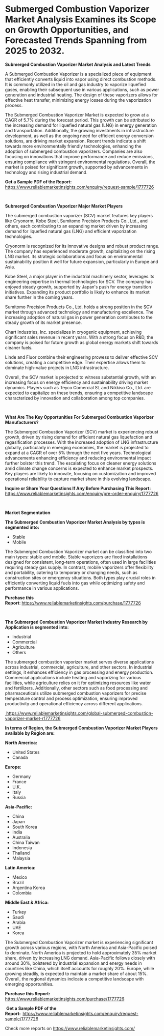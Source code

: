 <p><h1>Submerged Combustion Vaporizer Market Analysis Examines its Scope on Growth Opportunities, and Forecasted Trends Spanning from 2025 to 2032.</h1></p><p><strong>Submerged Combustion Vaporizer Market Analysis and Latest Trends</strong></p>
<p><p>A Submerged Combustion Vaporizer is a specialized piece of equipment that efficiently converts liquid into vapor using direct combustion methods. It is commonly utilized in the oil and gas industry to vaporize liquefied gases, enabling their subsequent use in various applications, such as power generation and industrial heating. The design of these vaporizers allows for effective heat transfer, minimizing energy losses during the vaporization process.</p><p>The Submerged Combustion Vaporizer Market is expected to grow at a CAGR of 5.7% during the forecast period. This growth can be attributed to the increasing demand for liquefied natural gas (LNG) in energy generation and transportation. Additionally, the growing investments in infrastructure development, as well as the ongoing need for efficient energy conversion solutions, are driving market expansion. Recent trends indicate a shift towards more environmentally friendly technologies, enhancing the adoption of submerged combustion vaporizers. Companies are also focusing on innovations that improve performance and reduce emissions, ensuring compliance with stringent environmental regulations. Overall, the market is poised for significant growth, supported by advancements in technology and rising industrial demand.</p></p>
<p><strong>Get a Sample PDF of the Report:&nbsp;</strong> <a href="https://www.reliablemarketinsights.com/enquiry/request-sample/1777726?utm_campaign=3011&utm_medium=2&utm_source=Github&utm_content=ia&utm_term=12042025&utm_id=submerged-combustion-vaporizer">https://www.reliablemarketinsights.com/enquiry/request-sample/1777726</a></p>
<p>&nbsp;</p>
<p><strong>Submerged Combustion Vaporizer Major Market Players</strong></p>
<p><p>The submerged combustion vaporizer (SCV) market features key players like Cryonorm, Kobe Steel, Sumitomo Precision Products Co., Ltd., and others, each contributing to an expanding market driven by increasing demand for liquefied natural gas (LNG) and efficient vaporization technologies.</p><p>Cryonorm is recognized for its innovative designs and robust product range. The company has experienced moderate growth, capitalizing on the rising LNG market. Its strategic collaborations and focus on environmental sustainability position it well for future expansion, particularly in Europe and Asia.</p><p>Kobe Steel, a major player in the industrial machinery sector, leverages its engineering expertise in thermal technologies for SCV. The company has enjoyed steady growth, supported by Japan's push for energy transition initiatives. Expanding its product portfolio is likely to enhance its market share further in the coming years.</p><p>Sumitomo Precision Products Co., Ltd. holds a strong position in the SCV market through advanced technology and manufacturing excellence. The increasing adoption of natural gas in power generation contributes to the steady growth of its market presence.</p><p>Chart Industries, Inc. specializes in cryogenic equipment, achieving significant sales revenue in recent years. With a strong focus on R&D, the company is poised for future growth as global energy markets shift towards cleaner fuels.</p><p>Linde and Fluor combine their engineering prowess to deliver effective SCV solutions, creating a competitive edge. Their expertise allows them to dominate high-value projects in LNG infrastructure.</p><p>Overall, the SCV market is projected to witness substantial growth, with an increasing focus on energy efficiency and sustainability driving market dynamics. Players such as Teyco Comercial SL and Nikkiso Co., Ltd. are expected to capitalize on these trends, ensuring a competitive landscape characterized by innovation and collaboration among top companies.</p></p>
<p>&nbsp;</p>
<p><strong>What Are The Key Opportunities For Submerged Combustion Vaporizer Manufacturers?</strong></p>
<p><p>The Submerged Combustion Vaporizer (SCV) market is experiencing robust growth, driven by rising demand for efficient natural gas liquefaction and regasification processes. With the increased adoption of LNG infrastructure globally, particularly in emerging economies, the market is projected to expand at a CAGR of over 5% through the next five years. Technological advancements enhancing efficiency and reducing environmental impact further bolster this trend. The escalating focus on cleaner energy solutions amid climate change concerns is expected to enhance market prospects. Key players are likely to innovate, focusing on customization and improved operational reliability to capture market share in this evolving landscape.</p></p>
<p><strong>Inquire or Share Your Questions If Any Before Purchasing This Report:</strong> <a href="https://www.reliablemarketinsights.com/enquiry/pre-order-enquiry/1777726?utm_campaign=3011&utm_medium=2&utm_source=Github&utm_content=ia&utm_term=12042025&utm_id=submerged-combustion-vaporizer">https://www.reliablemarketinsights.com/enquiry/pre-order-enquiry/1777726</a></p>
<p>&nbsp;</p>
<p><strong>Market Segmentation</strong></p>
<p><strong>The Submerged Combustion Vaporizer Market Analysis by types is segmented into:</strong></p>
<p><ul><li>Stable</li><li>Mobile</li></ul></p>
<p><p>The Submerged Combustion Vaporizer market can be classified into two main types: stable and mobile. Stable vaporizers are fixed installations designed for consistent, long-term operations, often used in large facilities requiring steady gas supply. In contrast, mobile vaporizers offer flexibility and portability, catering to temporary or changing needs, such as construction sites or emergency situations. Both types play crucial roles in efficiently converting liquid fuels into gas while optimizing safety and performance in various applications.</p></p>
<p><strong>Purchase this Report:&nbsp;</strong><a href="https://www.reliablemarketinsights.com/purchase/1777726?utm_campaign=3011&utm_medium=2&utm_source=Github&utm_content=ia&utm_term=12042025&utm_id=submerged-combustion-vaporizer">https://www.reliablemarketinsights.com/purchase/1777726</a></p>
<p>&nbsp;</p>
<p><strong>The Submerged Combustion Vaporizer Market Industry Research by Application is segmented into:</strong></p>
<p><ul><li>Industrial</li><li>Commercial</li><li>Agriculture</li><li>Others</li></ul></p>
<p><p>The submerged combustion vaporizer market serves diverse applications across industrial, commercial, agriculture, and other sectors. In industrial settings, it enhances efficiency in gas processing and energy production. Commercial applications include heating and vaporizing for various facilities, while agriculture relies on it for optimizing resources like water and fertilizers. Additionally, other sectors such as food processing and pharmaceuticals utilize submerged combustion vaporizers for precise temperature control and process optimization, ensuring improved productivity and operational efficiency across different applications.</p></p>
<p><a href="https://www.reliablemarketinsights.com/global-submerged-combustion-vaporizer-market-r1777726?utm_campaign=3011&utm_medium=2&utm_source=Github&utm_content=ia&utm_term=12042025&utm_id=submerged-combustion-vaporizer">&nbsp;https://www.reliablemarketinsights.com/global-submerged-combustion-vaporizer-market-r1777726</a></p>
<p><strong>In terms of Region, the Submerged Combustion Vaporizer Market Players available by Region are:</strong></p>
<p>
    <p> <strong> North America: </strong>
        <ul>
            <li>United States</li>
            <li>Canada</li>
        </ul>
        </p> 
    <p> <strong> Europe: </strong>
        <ul>
            <li>Germany</li>
            <li>France</li>
            <li>U.K.</li>
            <li>Italy</li>
            <li>Russia</li>
        </ul>
        </p> 
    <p> <strong> Asia-Pacific: </strong>
        <ul>
            <li>China</li>
            <li>Japan</li>
            <li>South Korea</li>
            <li>India</li>
            <li>Australia</li>
            <li>China Taiwan</li>
            <li>Indonesia</li>
            <li>Thailand</li>
            <li>Malaysia</li>
        </ul>
        </p> 
    <p> <strong> Latin America: </strong>
        <ul>
            <li>Mexico</li>
            <li>Brazil</li>
            <li>Argentina Korea</li>
            <li>Colombia</li>
        </ul>
        </p> 
    <p> <strong> Middle East & Africa: </strong>
        <ul>
            <li>Turkey</li>
            <li>Saudi</li>
            <li>Arabia</li>
            <li>UAE</li>
            <li>Korea</li>
        </ul>
    </p>
    </p>
<p><p>The Submerged Combustion Vaporizer market is experiencing significant growth across various regions, with North America and Asia-Pacific poised to dominate. North America is projected to hold approximately 35% market share, driven by increasing LNG demand. Asia-Pacific follows closely with around 30%, bolstered by industrial expansion and energy needs in countries like China, which itself accounts for roughly 20%. Europe, while growing steadily, is expected to maintain a market share of about 15%. Overall, the regional dynamics indicate a competitive landscape with emerging opportunities.</p></p>
<p><strong>Purchase this Report: </strong><a href="https://www.reliablemarketinsights.com/purchase/1777726?utm_campaign=3011&utm_medium=2&utm_source=Github&utm_content=ia&utm_term=12042025&utm_id=submerged-combustion-vaporizer">https://www.reliablemarketinsights.com/purchase/1777726</a></p>
<p>&nbsp;<strong>Get a Sample PDF of the Report:&nbsp;&nbsp;</strong><a href="https://www.reliablemarketinsights.com/enquiry/request-sample/1777726?utm_campaign=3011&utm_medium=2&utm_source=Github&utm_content=ia&utm_term=12042025&utm_id=submerged-combustion-vaporizer">https://www.reliablemarketinsights.com/enquiry/request-sample/1777726</a></p>
<p><strong></strong></p>
<p>Check more reports on <a href="https://www.reliablemarketinsights.com/?utm_campaign=3011&utm_medium=2&utm_source=Github&utm_content=ia&utm_term=12042025&utm_id=submerged-combustion-vaporizer">https://www.reliablemarketinsights.com/</a></p>